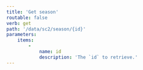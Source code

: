 ```yaml
---
title: 'Get season'
routable: false
verb: get
path: '/data/sc2/season/{id}'
parameters:
    items:
        -
            name: id
            description: 'The `id` to retrieve.'
---
```


